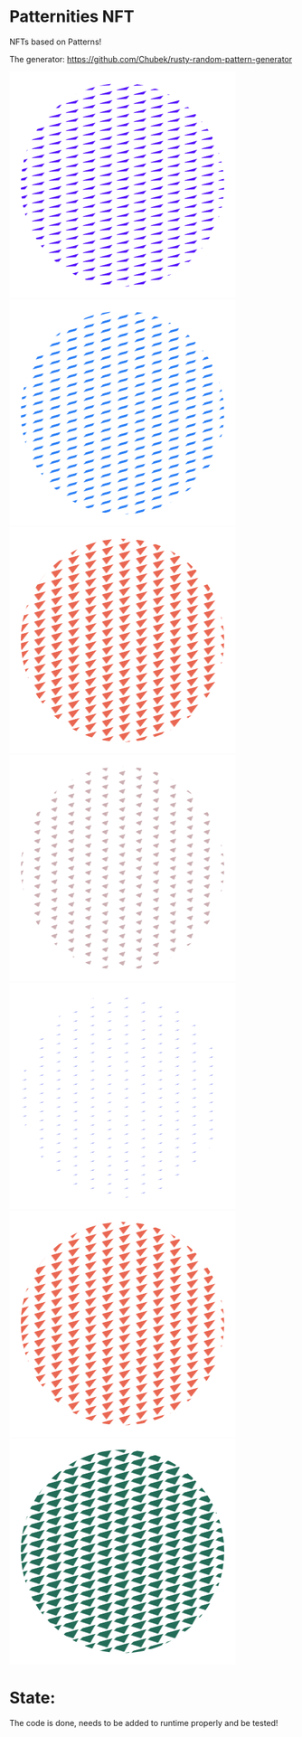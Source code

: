 # Patternities NFT


NFTs based on Patterns!

The generator:
https://github.com/Chubek/rusty-random-pattern-generator


![](/images/2-pattern.png)
![](/images/212-pattern.png)
![](/images/2242-pattern.png)
![](/images/9922-pattern.png)
![](/images/13446-pattern.png)
![](/images/2242-pattern.png)
![](/images/image.png)

# State:

The code is done, needs to be added to runtime properly and be tested! 
